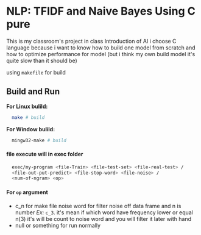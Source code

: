 
# NLP: TFIDF and Naive Bayes Using C pure

This is my classroom's project in class Introduction of AI
i choose C language because i want to know how to build one model from scratch and how to optimize performance for model
(but i think my own build model it's quite slow than it should be)

using `makefile` for build




## Build and Run

**For Linux bulild:**
```bash
  make # build
```
**For Window bulild:**
```bash
  mingw32-make # build
```

#### file execute will in exec folder
```bash
  exec/my-program <file-Train> <file-test-set> <file-real-test> /
  <file-out-put-predict> <file-stop-word> <file-noise> /
  <num-of-ngram> <op>
```

#### For `op` argument
  - c_n for make file noise word for filter noise off data frame and n is number *Ex:*  `c_3`. it's mean if which word have frequency lower or equal n(3) it's will be count to noise word and you will filter it later with hand
  - null or something for run normally


